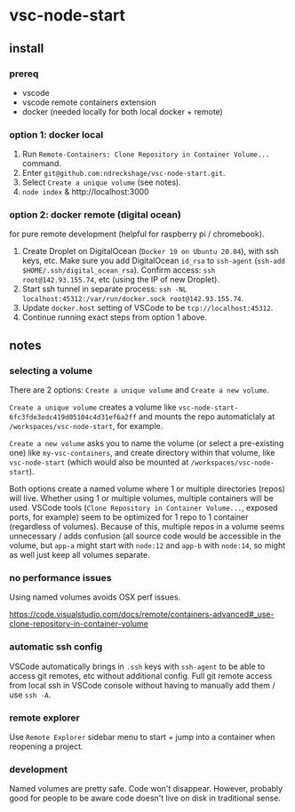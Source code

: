 # vsc-node-start

## install

### prereq

- vscode
- vscode remote containers extension
- docker (needed locally for both local docker + remote)

### option 1: docker local

1. Run `Remote-Containers: Clone Repository in Container Volume...` command.
2. Enter `git@github.com:ndreckshage/vsc-node-start.git`.
3. Select `Create a unique volume` (see notes).
4. `node index` & http://localhost:3000

### option 2: docker remote (digital ocean)

for pure remote development (helpful for raspberry pi / chromebook).

1. Create Droplet on DigitalOcean (`Docker 19 on Ubuntu 20.04`), with ssh keys, etc. Make sure you add DigitalOcean `id_rsa` to `ssh-agent` (`ssh-add $HOME/.ssh/digital_ocean_rsa`). Confirm access: `ssh root@142.93.155.74`, etc (using the IP of new Droplet).
2. Start ssh tunnel in separate process: `ssh -NL localhost:45312:/var/run/docker.sock root@142.93.155.74`.
3. Update `docker.host` setting of VSCode to be `tcp://localhost:45312`.
4. Continue running exact steps from option 1 above.

## notes

### selecting a volume

There are 2 options: `Create a unique volume` and `Create a new volume`.

`Create a unique volume` creates a volume like `vsc-node-start-6fc3fde3edc419d05104c4d31ef6a2ff` and mounts the repo automaticlaly at `/workspaces/vsc-node-start`, for example.

`Create a new volume` asks you to name the volume (or select a pre-existing one) like `my-vsc-containers`, and create directory within that volume, like `vsc-node-start` (which would also be mounted at `/workspaces/vsc-node-start`).

Both options create a named volume where 1 or multiple directories (repos) will live. Whether using 1 or multiple volumes, multiple containers will be used. VSCode tools (`Clone Repository in Container Volume...`, exposed ports, for example) seem to be optimized for 1 repo to 1 container (regardless of volumes). Because of this, multiple repos in a volume seems unnecessary / adds confusion (all source code would be accessible in the volume, but `app-a` might start with `node:12` and `app-b` with `node:14`, so might as well just keep all volumes separate.

### no performance issues

Using named volumes avoids OSX perf issues.

https://code.visualstudio.com/docs/remote/containers-advanced#_use-clone-repository-in-container-volume

### automatic ssh config

VSCode automatically brings in `.ssh` keys with `ssh-agent` to be able to access git remotes, etc without additional config. Full git remote access from local ssh in VSCode console without having to manually add them / use `ssh -A`.

### remote explorer

Use `Remote Explorer` sidebar menu to start + jump into a container when reopening a project.

### development

Named volumes are pretty safe. Code  won't disappear. However, probably good for people to be aware code doesn't live on disk in traditional sense. 
